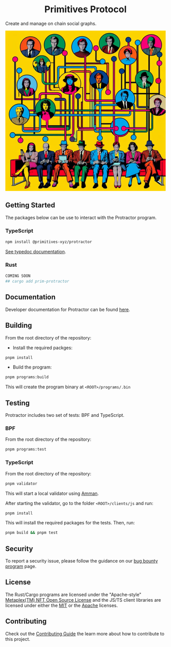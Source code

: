 <h1 align="center">
 Primitives Protocol 
</h1>
<p>
  Create and manage on chain social graphs.  
</p>
<p align="center">
  <img width="600" alt="Primitives Protocol" src="graph.jpeg" />
</p>

## Getting Started

The packages below can be use to interact with the Protractor program.

### TypeScript

```sh
npm install @primitives-xyz/protractor
```

[See typedoc documentation](https://mpl-bubblegum-js-docs.vercel.app/).

### Rust

```sh
COMING SOON
## cargo add prim-protractor
```

## Documentation

Developer documentation for Protractor can be found [here](https://developers.metaplex.com/bubblegum).

## Building

From the root directory of the repository:

- Install the required packges:

```sh
pnpm install
```

- Build the program:

```sh
pnpm programs:build
```

This will create the program binary at `<ROOT>/programs/.bin`

## Testing

Protractor includes two set of tests: BPF and TypeScript.

### BPF

From the root directory of the repository:

```sh
pnpm programs:test
```

### TypeScript

From the root directory of the repository:

```sh
pnpm validator
```

This will start a local validator using [Amman](https://github.com/metaplex-foundation/amman).

After starting the validator, go to the folder `<ROOT>/clients/js` and run:

```sh
pnpm install
```

This will install the required packages for the tests. Then, run:

```sh
pnpm build && pnpm test
```

## Security

To report a security issue, please follow the guidance on our [bug bounty program](https://www.metaplex.com/bounty-program) page.

## License

The Rust/Cargo programs are licensed under the
"Apache-style" [Metaplex(TM) NFT Open Source License](https://github.com/metaplex-foundation/mpl-token-metadata/blob/master/LICENSE) and the JS/TS client libraries are licensed
under either the [MIT](https://www.mit.edu/~amini/LICENSE.md) or the [Apache](https://www.apache.org/licenses/LICENSE-2.0.txt) licenses.

## Contributing

Check out the [Contributing Guide](./CONTRIBUTING.md) the learn more about how to contribute to this project.
